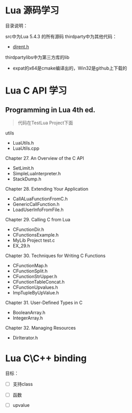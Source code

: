 # Lua 源码学习

目录说明：

src中为Lua 5.4.3 的所有源码
thirdparty中为其他代码：
- [dirent.h](https://github.com/tronkko/dirent)

thirdpartylibs中为第三方库的lib

- expat的x64是cmake编译出的，Win32是github上下载的

# Lua C API 学习

## Programming in Lua 4th ed.

> 代码在TestLua Project下面

utils

- LuaUtils.h
- LuaUtils.cpp

Chapter 27. An Overview of the C API

- SetLimit.h
- SimpleLuaInterpreter.h
- StackDump.h

Chapter 28. Extending Your Application

- CallALuaFunctionFromC.h
- GenericCallFunction.h
- LoadUserInfoFromFile.h

Chapter 29. Calling C from Lua

- CFunctionDir.h
- CFunctionsExample.h
- MyLib Project test.c
- EX_29.h

Chapter 30. Techniques for Writing C Functions

- CFunctionMap.h
- CFunctionSplit.h
- CFunctionStrUpper.h
- CFunctionTableConcat.h
- CFunctionUpvalues.h
- ImpTupleByUpValue.h

Chapter 31.  User-Defined Types in C

- BooleanArray.h
- IntegerArray.h

Chapter 32. Managing Resources

- DirIterator.h

# Lua C\C++ binding


目标：

- [ ] 支持class
- [ ] 函数
- [ ] upvalue

